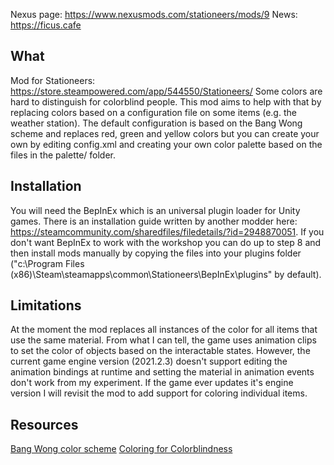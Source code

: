 Nexus page: https://www.nexusmods.com/stationeers/mods/9
News: https://ficus.cafe

## What
Mod for Stationeers: https://store.steampowered.com/app/544550/Stationeers/
Some colors are hard to distinguish for colorblind people. This mod aims to help with that by replacing colors based on a configuration file on some items (e.g. the weather station).
The default configuration is based on the Bang Wong scheme and replaces red, green and yellow colors but you can create your own by editing config.xml and creating your own color palette based on the files in the palette/ folder.

## Installation
You will need the BepInEx which is an universal plugin loader for Unity games. There is an installation guide written by another modder here: https://steamcommunity.com/sharedfiles/filedetails/?id=2948870051.
If you don't want BepInEx to work with the workshop you can do up to step 8 and then install mods manually by copying the files into your plugins folder ("c:\Program Files (x86)\Steam\steamapps\common\Stationeers\BepInEx\plugins" by default).

## Limitations
At the moment the mod replaces all instances of the color for all items that use the same material.
From what I can tell, the game uses animation clips to set the color of objects based on the interactable states. However, the current game engine version (2021.2.3) doesn't support editing the animation bindings at runtime and setting the material in animation events don't work from my experiment. If the game ever updates it's engine version I will revisit the mod to add support for coloring individual items.

## Resources
[Bang Wong color scheme](https://twitter.com/bangwong/status/492662880760655873?lang=en)
[Coloring for Colorblindness](https://davidmathlogic.com/colorblind/#%23000000-%23E69F00-%2356B4E9-%23009E73-%23F0E442-%230072B2-%23D55E00-%23CC79A7)
